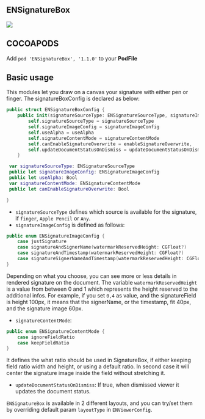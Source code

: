## ENSignatureBox

![](https://badgen.net/badge/stable/1.1.0/blue)

## COCOAPODS

Add `pod 'ENSignatureBox', '1.1.0'` to your **PodFile**

## Basic usage

This modules let you draw on a canvas your signature with either pen or finger. The signatureBoxConfig is declared as below:

```swift
public struct ENSignatureBoxConfig {
	public init(signatureSourceType: ENSignatureSourceType, signatureImageConfig: ENSignatureImageConfig, useAlpha: Bool, signatureContentMode: ENSignatureContentMode, enableSignatureOverwrite: Bool,  updateDocumentStatusOnDismiss: Bool) {
		self.signatureSourceType = signatureSourceType
		self.signatureImageConfig = signatureImageConfig
		self.useAlpha = useAlpha
		self.signatureContentMode = signatureContentMode
		self.canEnableSignatureOverwrite = enableSignatureOverwrite,
		self.updateDocumentStatusOnDismiss = updateDocumentStatusOnDismiss
	}

 var signatureSourceType: ENSignatureSourceType
 public let signatureImageConfig: ENSignatureImageConfig
 public let useAlpha: Bool
 var signatureContentMode: ENSignatureContentMode
 public let canEnableSignatureOverwrite: Bool

}
```

- `signatureSourceType` defines which source is available for the signature, if `finger`, `Apple Pencil` or `Any`.
- `signatureImageConfig` is defined as follows:

```swift
public enum ENSignatureImageConfig {
    case justSignature
    case signatureAndSignerName(watermarkReservedHeight: CGFloat?)
    case signatureAndTimestamp(watermarkReservedHeight: CGFloat?)
    case signatureSignerNameAndTimestamp(watermarkReservedHeight: CGFloat?)
}
```

Depending on what you choose, you can see more or less details in rendered signature on the document. The variable `watermarkReservedHeight` is a value from between 0 and 1 which represents the height reserved to the additional infos. For example, if you set `0,4` as value, and the signatureField is height 100px, it means that the signerName, or the timestamp, fit 40px, and the signature image 60px.

- `signatureContentMode`:

```swift
public enum ENSignatureContentMode {
	case ignoreFieldRatio
	case keepFieldRatio
}
```

It defines the what ratio should be used in SignatureBox, if either keeping field ratio width and height, or using a default ratio. In second case it will center the signature image inside the field without stretching it.

- `updateDocumentStatusOnDismiss`: If true, when dismissed viewer it updates the document status.

`ENSignatureBox` is available in 2 different layouts, and you can try/set them by overriding default param `layoutType` in `ENViewerConfig`.
